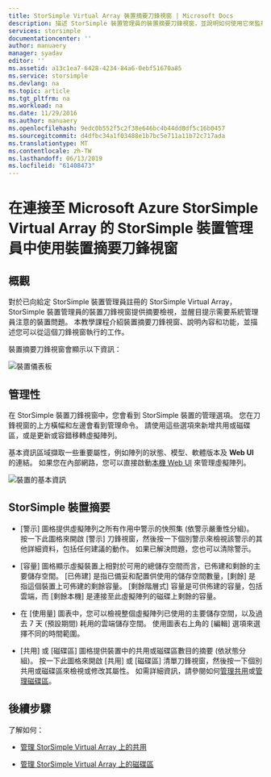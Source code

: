 ```yaml
---
title: StorSimple Virtual Array 裝置摘要刀鋒視窗 | Microsoft Docs
description: 描述 StorSimple 裝置管理員的裝置摘要刀鋒視窗，並說明如何使用它來監視 StorSimple Virtual Array 的健康狀態。
services: storsimple
documentationcenter: ''
author: manuaery
manager: syadav
editor: ''
ms.assetid: a13c1ea7-6428-4234-84a6-0ebf51670a85
ms.service: storsimple
ms.devlang: na
ms.topic: article
ms.tgt_pltfrm: na
ms.workload: na
ms.date: 11/29/2016
ms.author: manuaery
ms.openlocfilehash: 9edc0b552f5c2f38e646bc4b44dd8df5c16b0457
ms.sourcegitcommit: d4dfbc34a1f03488e1b7bc5e711a11b72c717ada
ms.translationtype: MT
ms.contentlocale: zh-TW
ms.lasthandoff: 06/13/2019
ms.locfileid: "61408473"
---
```

# <a name="use-the-device-summary-blade-for-storsimple-device-manager-connected-to-storsimple-virtual-array"></a>在連接至 Microsoft Azure StorSimple Virtual Array 的 StorSimple 裝置管理員中使用裝置摘要刀鋒視窗

## <a name="overview"></a>概觀

對於已向給定 StorSimple 裝置管理員註冊的 StorSimple Virtual Array，StorSimple 裝置管理員的裝置刀鋒視窗提供摘要檢視，並醒目提示需要系統管理員注意的裝置問題。 本教學課程介紹裝置摘要刀鋒視窗、說明內容和功能，並描述您可以從這個刀鋒視窗執行的工作。

裝置摘要刀鋒視窗會顯示以下資訊：

![裝置儀表板](./media/storsimple-virtual-array-device-summary/device-blade.png)



## <a name="management"></a>管理性

在 StorSimple 裝置刀鋒視窗中，您會看到 StorSimple 裝置的管理選項。 您在刀鋒視窗的上方橫幅和左邊會看到管理命令。 請使用這些選項來新增共用或磁碟區，或是更新或容錯移轉虛擬陣列。

基本資訊區域擷取一些重要屬性，例如陣列的狀態、模型、軟體版本及 **Web UI** 的連結。 如果您在內部網路，您可以直接啟動[本機 Web UI](storsimple-ova-web-ui-admin.md) 來管理虛擬陣列。

![裝置的基本資訊](./media/storsimple-virtual-array-device-summary/device-essentials.png)

## <a name="storsimple-device-summary"></a>StorSimple 裝置摘要

* [警示]  圖格提供虛擬陣列之所有作用中警示的快照集 (依警示嚴重性分組)。 按一下此圖格來開啟 [警示]  刀鋒視窗，然後按一下個別警示來檢視該警示的其他詳細資料，包括任何建議的動作。 如果已解決問題，您也可以清除警示。

* [容量]  圖格顯示虛擬裝置上相對於可用的總儲存空間而言，已佈建和剩餘的主要儲存空間。 [已佈建]  是指已備妥和配置供使用的儲存空間數量，[剩餘]  是指這個裝置上可佈建的剩餘容量。 [剩餘階層式]  容量是可供佈建的容量，包括雲端，而 [剩餘本機]  是連接至此虛擬陣列的磁碟上剩餘的容量。

* 在 [使用量]  圖表中，您可以檢視整個虛擬陣列已使用的主要儲存空間，以及過去 7 天 (預設期間) 耗用的雲端儲存空間。 使用圖表右上角的 [編輯]  選項來選擇不同的時間範圍。

* [共用]  或 [磁碟區]  圖格提供裝置中的共用或磁碟區數目的摘要 (依狀態分組)。 按一下此圖格來開啟 [共用]  或 [磁碟區]  清單刀鋒視窗，然後按一下個別共用或磁碟區來檢視或修改其屬性。 如需詳細資訊，請參閱如何[管理共用](storsimple-virtual-array-manage-shares.md)或[管理磁碟區](storsimple-virtual-array-manage-volumes.md)。

## <a name="next-steps"></a>後續步驟
了解如何：
- [管理 StorSimple Virtual Array 上的共用](storsimple-virtual-array-manage-shares.md)
    
- [管理 StorSimple Virtual Array 上的磁碟區](storsimple-virtual-array-manage-volumes.md)

